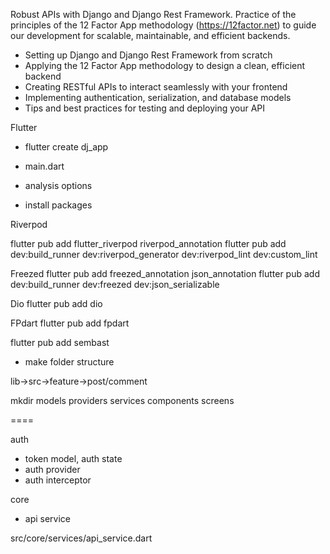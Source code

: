 Robust APIs with Django and Django Rest Framework. Practice of the principles of the 12 Factor App methodology (https://12factor.net) to guide our development for scalable, maintainable, and efficient backends.


- Setting up Django and Django Rest Framework from scratch
- Applying the 12 Factor App methodology to design a clean, efficient backend
- Creating RESTful APIs to interact seamlessly with your frontend
- Implementing authentication, serialization, and database models
- Tips and best practices for testing and deploying your API

Flutter


- flutter create dj_app
- main.dart
- analysis options


- install packages

Riverpod

flutter pub add flutter_riverpod riverpod_annotation
flutter pub add dev:build_runner dev:riverpod_generator dev:riverpod_lint dev:custom_lint


Freezed
flutter pub add freezed_annotation json_annotation
flutter pub add dev:build_runner dev:freezed dev:json_serializable

Dio
flutter pub add dio

FPdart
flutter pub add fpdart

flutter pub add sembast


- make folder structure

lib->src->feature->post/comment

mkdir models providers services components screens

====

auth
 - token model, auth state
 - auth provider
 - auth interceptor

 core
 - api service

src/core/services/api_service.dart
